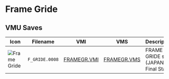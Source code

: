 # Frame Gride

## VMU Saves

| Icon | Filename | VMI | VMS | Description |
|------|----------|-----|-----|-------------|
| ![Frame Gride](../icons/F_GRIDE.0008.GIF) | `F_GRIDE.0008` | [FRAMEGR.VMI](FRAMEGR.VMI) | [FRAMEGR.VMS](FRAMEGR.VMS) | FRAME GRIDE save (JAPAN) Final Stage
